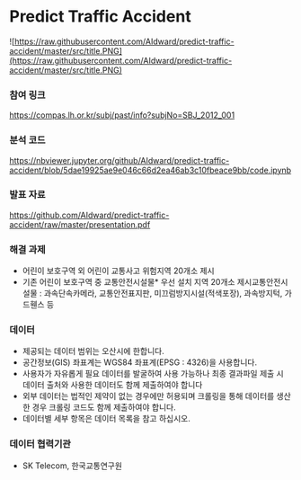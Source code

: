 # Predict Traffic Accident

![https://raw.githubusercontent.com/AIdward/predict-traffic-accident/master/src/title.PNG](https://raw.githubusercontent.com/AIdward/predict-traffic-accident/master/src/title.PNG)

### 참여 링크
https://compas.lh.or.kr/subj/past/info?subjNo=SBJ_2012_001


### 분석 코드

https://nbviewer.jupyter.org/github/AIdward/predict-traffic-accident/blob/5dae19925ae9e046c66d2ea46ab3c10fbeace9bb/code.ipynb

### 발표 자료

https://github.com/AIdward/predict-traffic-accident/raw/master/presentation.pdf


### **해결 과제**

- 어린이 보호구역 외 어린이 교통사고 위험지역 20개소 제시
- 기존 어린이 보호구역 중 교통안전시설물* 우선 설치 지역 20개소 제시교통안전시설물 : 과속단속카메라, 교통안전표지판, 미끄럼방지시설(적색포장), 과속방지턱, 가드휀스 등

### 데이터

- 제공되는 데이터 범위는 오산시에 한합니다.
- 공간정보(GIS) 좌표계는 WGS84 좌표계(EPSG : 4326)을 사용합니다.
- 사용자가 자유롭게 필요 데이터를 발굴하여 사용 가능하나 최종 결과파일 제출 시 데이터 출처와 사용한 데이터도 함께 제출하여야 합니다
- 외부 데이터는 법적인 제약이 없는 경우에만 허용되며 크롤링을 통해 데이터를 생산 한 경우 크롤링 코드도 함께 제출하여야 합니다.
- 데이터별 세부 항목은 데이터 목록을 참고 하십시오.

### **데이터 협력기관**

- SK Telecom, 한국교통연구원
